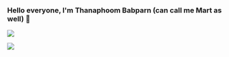 ### Hello everyone, I'm Thanaphoom Babparn (can call me Mart as well) 👋

![](https://github-readme-stats.vercel.app/api?username=marttp&show_icons=true&theme=algolia)

![](https://github-readme-stats.vercel.app/api/top-langs/?username=marttp&layout=compact&theme=algolia)

<!--
**marttp/marttp** is a ✨ _special_ ✨ repository because its `README.md` (this file) appears on your GitHub profile.

Here are some ideas to get you started:

- 🔭 I’m currently working on ...
- 🌱 I’m currently learning ...
- 👯 I’m looking to collaborate on ...
- 🤔 I’m looking for help with ...
- 💬 Ask me about ...
- 📫 How to reach me: ...
- 😄 Pronouns: ...
- ⚡ Fun fact: ...
-->
